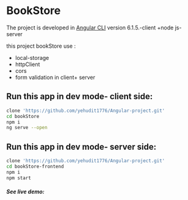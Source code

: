 # BookStore

The project is developed in [Angular CLI](https://github.com/angular/angular-cli) version 6.1.5.-client    +node js- server

this project bookStore use :
* local-storage
* httpClient
* cors
* form validation in client+ server

## Run this app in dev mode- client side:
```bash
clone 'https://github.com/yehudit1776/Angular-project.git'
cd bookStore
npm i
ng serve --open
```
## Run this app in dev mode- server side:
```bash
clone 'https://github.com/yehudit1776/Angular-project.git'
cd bookStore-frontend
npm i
npm start
```

##### See live demo:
